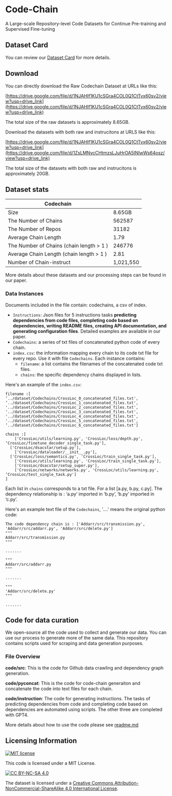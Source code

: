 # Code-Chain
A Large-scale Repository-level Code Datasets for Continue Pre-training and Supervised Fine-tuning

## Dataset Card

You can review our [Dataset Card](DATASET_CARD.md) for more details.

## Download
You can directly download the Raw Codechain Dataset at URLs like this:

[https://drive.google.com/file/d/1NJAHIf1KU1cSGra4COL0Q1CtTvx60sv2/view?usp=drive_link](https://drive.google.com/file/d/1NJAHIf1KU1cSGra4COL0Q1CtTvx60sv2/view?usp=drive_link)

The total size of the raw datasets is approximately 8.65GB.

Download the datasets with both raw and instrucitons at URLS like this:

[https://drive.google.com/file/d/1NJAHIf1KU1cSGra4COL0Q1CtTvx60sv2/view?usp=drive_link](https://drive.google.com/file/d/1ZsLMNycCHtmzsLJuHrOA5INIwWs64osz/view?usp=drive_link)

The total size of the datasets with both raw and instrucitons is approximately 20GB.


## Dataset stats


|           Codechain                               |  | 
|-----------------------------------------------------|----------|
| Size                                       | 8.65GB    | 
| The Number of Chains| 562587 |
| The Number of Repos| 31182 |
| Average Chain Length| 1.79 |
| The Number of Chains (chain length > 1 )| 246776 |
| Average Chain Length (chain length > 1 )| 2.81 |
| Number of Chain-instruct| 1,021,550 |


More details about these datasets and our processing steps can be found in our paper.



### Data Instances

Documents included in the file contain: codechains, a csv of index.

- `Instructions`: Json files for 5 instructions tasks **predicting dependencies from code files, completing code based on dependencies, writing README files, creating API documentation, and generating configuration files**. Detailed examples are available in our paper.
- `Codechains`: a series of txt files of concatenated python code of every chain.
- `index.csv`: the information mapping every chain to its code txt file for every repo. Use it with file `Codechains`. Each instance contains:
  * `filename`: a list contains the filenames of the concatenated code txt files.
  * `chains`: the specific dependency chains displayed in lists.
            
Here's an example of the `index.csv`:
```
filename :[
‘../dataset/Codechains/CrossLoc_0_concatenated_files.txt',
’../dataset/Codechains/CrossLoc_1_concatenated_files.txt', '../dataset/Codechains/CrossLoc_2_concatenated_files.txt',
'../dataset/Codechains/CrossLoc_3_concatenated_files.txt', '../dataset/Codechains/CrossLoc_4_concatenated_files.txt',
'../dataset/Codechains/CrossLoc_5_concatenated_files.txt', ‘../dataset/Codechains/CrossLoc_6_concatenated_files.txt']

chains :[
	['CrossLoc/utils/learning.py', 'CrossLoc/loss/depth.py', ‘CrossLoc/finetune_decoder_single_task.py'],
  ['CrossLoc/dsacstar/setup.py'], 
	['CrossLoc/dataloader/__init__.py'], 
  ['CrossLoc/loss/semantics.py', 'CrossLoc/train_single_task.py'], 
	['CrossLoc/utils/learning.py', 'CrossLoc/train_single_task.py'], 
	['CrossLoc/dsacstar/setup_super.py'], 
	['CrossLoc/networks/networks.py', 'CrossLoc/utils/learning.py', ‘CrossLoc/test_single_task.py']
]

```
Each list in `chains` corresponds to a txt file. For a list [a.py, b.py, c.py]. The dependency relationship is : ‘a.py’ imported in ‘b.py’, ‘b.py’ imported in ‘c.py’. 

Here's an example text file of the `Codechains`, '....' means the original python code:

```
The code dependency chain is : ['Addarr/src/transmission.py', 'Addarr/src/addarr.py', 'Addarr/src/delete.py']
""" 
Addarr/src/transmission.py
"""

.......

""" 
Addarr/src/addarr.py
"""

.......

"""
'Addarr/src/delete.py'
"""

.......

```
## Code for data curation
We open-source all the code used to collect and generate our data. You can use our process to generate more of the same data.
This repository contains scripts used for scraping and data generation purposes.
### File Overview
**code/src**: This is the code for Github data crawling and dependency graph generation.

**code/pyconcat**: This is the code for code-chain generaiton and concatenate the code into text files for each chain.

**code/instruction**: The code for generating instructions. The tasks of predicting dependencies from code and completing code based on dependencies are automated using scripts. The other three are completed with GPT4.

More details about how to use the code please see 
[readme.md](https://github.com/HC-Guo/Code-Chain/tree/main/code#readme)


## Licensing Information

[![MIT license](https://img.shields.io/badge/License-MIT-blue.svg)](https://lbesson.mit-license.org/)

This code is licensed under a MIT License.

[![CC BY-NC-SA 4.0](https://img.shields.io/badge/License-CC%20BY--NC--SA%204.0-lightgrey.svg)](http://creativecommons.org/licenses/by-nc-sa/4.0/)

The dataset is licensed under a
[Creative Commons Attribution-NonCommercial-ShareAlike 4.0 International License](http://creativecommons.org/licenses/by-nc-sa/4.0/).



